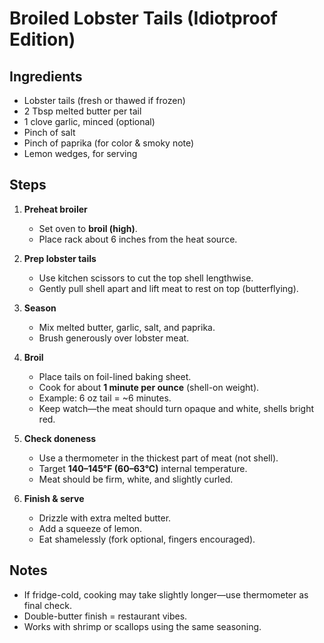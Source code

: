 # Broiled Lobster Tails (Idiotproof Edition)

## Ingredients
- Lobster tails (fresh or thawed if frozen)
- 2 Tbsp melted butter per tail
- 1 clove garlic, minced (optional)
- Pinch of salt
- Pinch of paprika (for color & smoky note)
- Lemon wedges, for serving

## Steps
1. **Preheat broiler**
   - Set oven to **broil (high)**.
   - Place rack about 6 inches from the heat source.

2. **Prep lobster tails**
   - Use kitchen scissors to cut the top shell lengthwise.
   - Gently pull shell apart and lift meat to rest on top (butterflying).

3. **Season**
   - Mix melted butter, garlic, salt, and paprika.
   - Brush generously over lobster meat.

4. **Broil**
   - Place tails on foil-lined baking sheet.
   - Cook for about **1 minute per ounce** (shell-on weight).
   - Example: 6 oz tail = ~6 minutes.
   - Keep watch—the meat should turn opaque and white, shells bright red.

5. **Check doneness**
   - Use a thermometer in the thickest part of meat (not shell).
   - Target **140–145°F (60–63°C)** internal temperature.
   - Meat should be firm, white, and slightly curled.

6. **Finish & serve**
   - Drizzle with extra melted butter.
   - Add a squeeze of lemon.
   - Eat shamelessly (fork optional, fingers encouraged).

## Notes
- If fridge-cold, cooking may take slightly longer—use thermometer as final check.
- Double-butter finish = restaurant vibes.
- Works with shrimp or scallops using the same seasoning.

